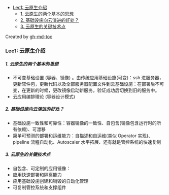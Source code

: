 * [Lec1: 云原生介绍](#lec1-云原生介绍)
   * [1. 云原生的两个基本的思想](#1-云原生的两个基本的思想)
   * [2. 基础设施向云演进的好处？](#2-基础设施向云演进的好处)
   * [3. 云原生的关键技术点](#3-云原生的关键技术点)

Created by [gh-md-toc](https://github.com/ekalinin/github-markdown-toc)

### Lec1: 云原生介绍

##### 1. 云原生的两个基本的思想

* 不可变基础设置 (容器、镜像) 。由传统应用基础设施(可变)：ssh 进服务器，更新软件包，更新代码以及全部服务器配置文件到云基础设施：在部署后不可变，在更新的时候，更改镜像启动新服务，验证成功后切换到旧的服务中。
* 云应用编排理论 (容器设计模式)

##### 2. 基础设施向云演进的好处？

* 基础设施一致性和可靠性：容器镜像的一致性、自包含(镜像包含运行时的所有依赖)、可漂移
* 简单可预测的部署和运维能力：自描述和自运维(类似 Operator 实现)、pipeline 流程自动化、Autoscaler 水平拓展、还有就是管控系统的快速复制

##### 3. 云原生的关键技术点

* 自包含、可定制的应用镜像：
* 应用快速部署和隔离能力
* 应用基础设施创建和销毁的自动化管理
* 可复制管控系统和支撑组件
